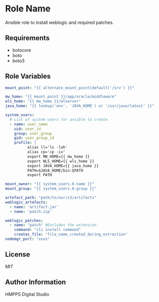 Role Name
=========

Ansible role to install weblogic and required patches.

Requirements
------------

 - botocore
 - boto
 - boto3

Role Variables
--------------

```yaml
mount_point: "{{ alternate_mount_point|default('/srv') }}"

mw_home: "{{ mount_point }}/app/oracle/middleware"
wls_home: "{{ mw_home }}/wlserver"
java_home: "{{ lookup('env', 'JAVA_HOME') or '/usr/java/latest' }}"

system_users:
  # List of system users for ansible to create
  - name: user_name
    uid: user_id
    group: user_group
    gid: user_group_id
    profile: |
          alias ll='ls -lah'
          alias cp='cp -iv'
          export MW_HOME={{ mw_home }}
          export WLS_HOME={{ wls_home }}
          export JAVA_HOME={{ java_home }}
          PATH=$JAVA_HOME/bin:$PATH
          export PATH

mount_owner: "{{ system_users.0.name }}"
mount_group: "{{ system_users.0.group }}"

artefact_path: "path/to/our/s3/artifacts"
weblogic_artefacts:
  - name: 'artifact.jar'
  - name: 'patch.zip'

weblogic_patches:
  - name: "patch" #Excludes the extension
    command: "cli install command"
    creates_file: "file_name_created_during_extraction"
nodemgr_port: "xxxx"
```

License
-------

MIT

Author Information
------------------

HMPPS Digital Studio